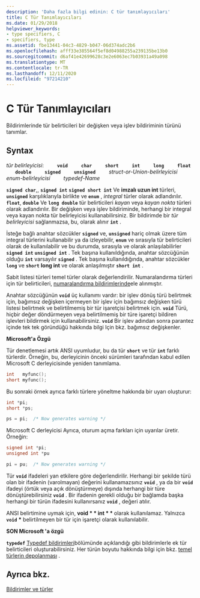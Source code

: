 ```yaml
---
description: 'Daha fazla bilgi edinin: C tür tanımlayıcıları'
title: C Tür Tanımlayıcıları
ms.date: 01/29/2018
helpviewer_keywords:
- type specifiers, C
- specifiers, type
ms.assetid: fbe13441-04c3-4829-b047-06d374adc2b6
ms.openlocfilehash: afff33e385564f5ef8d04988255a239135be13b0
ms.sourcegitcommit: d6af41e42699628c3e2e6063ec7b03931a49a098
ms.translationtype: MT
ms.contentlocale: tr-TR
ms.lasthandoff: 12/11/2020
ms.locfileid: "97214210"
---
```

# <a name="c-type-specifiers"></a>C Tür Tanımlayıcıları

Bildirimlerinde tür belirticileri bir değişken veya işlev bildiriminin türünü tanımlar.

## <a name="syntax"></a>Syntax

*tür belirleyicisi*: &nbsp; &nbsp; &nbsp; &nbsp; **`void`** &nbsp; &nbsp; &nbsp; &nbsp; **`char`** &nbsp; &nbsp; &nbsp; &nbsp; **`short`** &nbsp; &nbsp; &nbsp; &nbsp; **`int`** &nbsp; &nbsp; &nbsp; &nbsp; **`long`** &nbsp; &nbsp; &nbsp; &nbsp; **`float`** &nbsp; &nbsp; &nbsp; &nbsp; **`double`** &nbsp; &nbsp; &nbsp; &nbsp; **`signed`** &nbsp; &nbsp; &nbsp; &nbsp; **`unsigned`** &nbsp; &nbsp; &nbsp; &nbsp; *struct-or-Union-belirleyicisi* &nbsp; &nbsp; &nbsp; &nbsp; *enum-belirleyicisi* &nbsp; &nbsp; &nbsp; &nbsp; *typedef-Name*

**`signed char`**,, **`signed int`** **`signed short int`** Ve **imzalı uzun int** türleri, **`unsigned`** karşılıklarıyla birlikte ve **`enum`** , *integral* türler olarak adlandırılır. **`float`**, **`double`** Ve **`long double`** tür belirticileri *kayan* veya *kayan nokta* türleri olarak adlandırılır. Bir değişken veya işlev bildiriminde, herhangi bir integral veya kayan nokta tür belirleyicisi kullanabilirsiniz. Bir bildirimde bir *tür belirleyicisi* sağlanmazsa, bu, olarak alınır **`int`** .

İsteğe bağlı anahtar sözcükler **`signed`** ve, **`unsigned`** hariç olmak üzere tüm integral türlerini kullanabilir ya da izleyebilir, **`enum`** ve sırasıyla tür belirticileri olarak de kullanılabilir ve bu durumda, sırasıyla ve olarak anlaşılabilirler **`signed int`** **`unsigned int`** . Tek başına kullanıldığında, anahtar sözcüğünün olduğu **`int`** varsayılır **`signed`** . Tek başına kullanıldığında, anahtar sözcükler **`long`** ve **`short`** **long int** ve olarak anlaşılmıştır **`short int`** .

Sabit listesi türleri temel türler olarak değerlendirilir. Numaralandırma türleri için tür belirticileri, [numaralandırma bildirimlerinde](../c-language/c-enumeration-declarations.md)ele alınmıştır.

Anahtar sözcüğünün **`void`** üç kullanımı vardır: bir işlev dönüş türü belirtmek için, bağımsız değişken içermeyen bir işlev için bağımsız değişken türü listesi belirtmek ve belirtilmemiş bir tür işaretçisi belirtmek için. **`void`** Türü, hiçbir değer döndürmeyen veya belirtilmemiş bir türe işaretçi bildiren işlevleri bildirmek için kullanabilirsiniz. [](../c-language/arguments.md) **`void`** Bir işlev adından sonra parantez içinde tek tek göründüğü hakkında bilgi Için bkz. bağımsız değişkenler.

**Microsoft'a Özgü**

Tür denetlemesi artık ANSI uyumludur, bu da tür **`short`** ve tür **`int`** farklı türlerdir. Örneğin, bu, derleyicinin önceki sürümleri tarafından kabul edilen Microsoft C derleyicisinde yeniden tanımlama.

```C
int   myfunc();
short myfunc();
```

Bu sonraki örnek ayrıca farklı türlere yöneltme hakkında bir uyarı oluşturur:

```C
int *pi;
short *ps;

ps = pi;  /* Now generates warning */
```

Microsoft C derleyicisi Ayrıca, oturum açma farkları için uyarılar üretir. Örneğin:

```C
signed int *pi;
unsigned int *pu

pi = pu;  /* Now generates warning */
```

Tür **`void`** ifadeleri yan etkilere göre değerlendirilir. Herhangi bir şekilde türü olan bir ifadenin (varolmayan) değerini kullanamazsınız **`void`** , ya da bir **`void`** ifadeyi (örtük veya açık dönüştürmeye) dışında herhangi bir türe dönüştürebilirsiniz **`void`** . Bir ifadenin gerekli olduğu bir bağlamda başka herhangi bir türün ifadesini kullanırsanız **`void`** , değeri atılır.

ANSI belirtimine uymak için, <strong>void \* \* </strong> <strong>int \* \* </strong>olarak kullanılamaz. Yalnızca **`void`** <strong>\*</strong> belirtilmeyen bir tür için işaretçi olarak kullanılabilir.

**SON Microsoft 'a özgü**

**`typedef`** [Typedef bildirimleri](../c-language/typedef-declarations.md)bölümünde açıklandığı gibi bildirimlerle ek tür belirticileri oluşturabilirsiniz. Her türün boyutu hakkında bilgi için bkz. [temel türlerin depolanması](../c-language/storage-of-basic-types.md) .

## <a name="see-also"></a>Ayrıca bkz.

[Bildirimler ve türler](../c-language/declarations-and-types.md)
